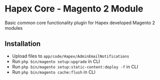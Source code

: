 # Hapex Core - Magento 2 Module

Basic common core functionality plugin for Hapex developed Magento 2 modules

## Installation
- Upload files to `app/code/Hapex/AdminEmailNotifications`
- Run `php bin/magento setup:upgrade` in CLI
- Run `php bin/magento setup:static-content:deploy -f` in CLI
- Run `php bin/magento cache:flush` in CLI
